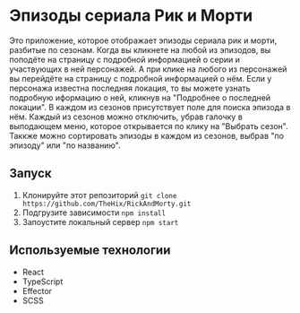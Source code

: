 # Эпизоды сериала Рик и Морти

Это приложение, которое отображает эпизоды сериала рик и морти, разбитые по сезонам. Когда вы кликнете на любой из эпизодов, вы поподёте на страницу с подробной информацией о серии и участвующих в ней персонажей. А при клике на любого из персонажей вы перейдёте на страницу с подробной информацией о нём. Если у персонажа известна последняя локация, то вы можете узнать подробную иформацию о ней, кликнув на "Подробнее о последней локации". В каждом из сезонов присутствует поле для поиска эпизода в нём. Каждый из сезонов можно отключить, убрав галочку в выподающем меню, которое открывается по клику на "Выбрать сезон". Таккже можно сортировать эпизоды в каждом из сезонов, выбрав "по эпизоду" или "по названию".

## Запуск

1. Клонируйте этот репозиторий
``
git clone https://github.com/TheHix/RickAndMorty.git
``
2. Подгрузите зависимости 
``
npm install
``
3. Запоустите локальный сервер
``
npm start
``

## Используемые технологии
- React
- TypeScript
- Effector
- SCSS
